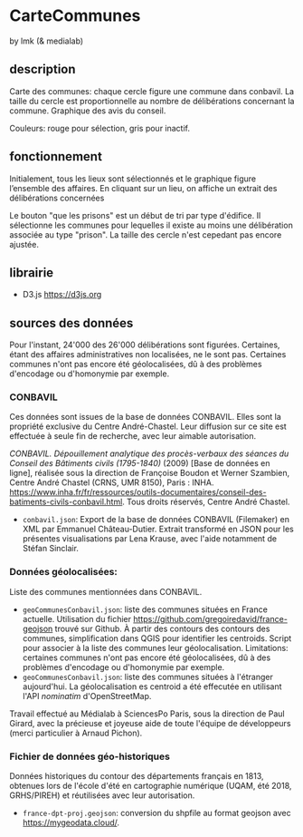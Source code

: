 # CarteCommunes
by lmk (& medialab)


## description
Carte des communes: chaque cercle figure une commune dans conbavil. La taille du cercle est proportionnelle au nombre de délibérations concernant la commune.
Graphique des avis du conseil.

Couleurs: rouge pour sélection, gris pour inactif.

## fonctionnement
Initialement, tous les lieux sont sélectionnés et le graphique figure l’ensemble des affaires. 
En cliquant sur un lieu, on affiche un extrait des délibérations concernées

Le bouton "que les prisons" est un début de tri par type d'édifice. Il sélectionne les communes pour lequelles il existe au moins une délibération associée au type "prison". La taille des cercle n'est cepedant pas encore ajustée.

## librairie
- D3.js https://d3js.org

## sources des données
Pour l'instant, 24'000 des 26'000 délibérations sont figurées. Certaines, étant des affaires administratives non localisées, ne le sont pas.
Certaines communes n'ont pas encore été géolocalisées, dû à des problèmes d'encodage ou d'homonymie par exemple. 

### CONBAVIL

Ces données sont issues de la base de données CONBAVIL. Elles sont la propriété exclusive du Centre André-Chastel. Leur diffusion sur ce site est effectuée à seule fin de recherche, avec leur aimable autorisation. 

_CONBAVIL. Dépouillement analytique des procès-verbaux des séances du Conseil des Bâtiments civils (1795-1840)_ (2009) [Base de données en ligne], réalisée sous la direction de Françoise Boudon et Werner Szambien, Centre André Chastel (CRNS, UMR 8150), Paris : INHA. https://www.inha.fr/fr/ressources/outils-documentaires/conseil-des-batiments-civils-conbavil.html. Tous droits réservés, Centre André Chastel.

- `conbavil.json`: Export de la base de données CONBAVIL (Filemaker) en XML par Emmanuel Château-Dutier. Extrait transformé en JSON pour les présentes visualisations par Lena Krause, avec l'aide notamment de Stéfan Sinclair. 

### Données géolocalisées: 
Liste des communes mentionnées dans CONBAVIL.

- `geoCommunesConbavil.json`: liste des communes situées en France actuelle. Utilisation du fichier https://github.com/gregoiredavid/france-geojson trouvé sur Github. À partir des contours des contours des communes, simplification dans QGIS pour identifier les centroids. Script pour associer à la liste des communes leur géolocalisation. Limitations: certaines communes n'ont pas encore été géolocalisées, dû à des problèmes d'encodage ou d'homonymie par exemple. 
- `geoCommunesConbavil.json`: liste des communes situées à l'étranger aujourd'hui. La géolocalisation es centroid a été effecutée en utilisant l'API _nominatim_ d'OpenStreetMap.


Travail effectué au Médialab à SciencesPo Paris, sous la direction de Paul Girard, avec la précieuse et joyeuse aide de toute l'équipe de développeurs (merci particulier à Arnaud Pichon).

### Fichier de données géo-historiques
Données historiques du contour des départements français en 1813, obtenues lors de l'école d'été en cartographie numérique (UQAM, été 2018, GRHS/PIREH) et réutilisées avec leur autorisation. 

- `france-dpt-proj.geojson`: conversion du shpfile au format geojson avec https://mygeodata.cloud/. 